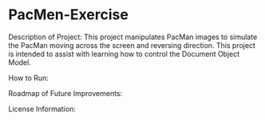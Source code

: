 # PacMen-Exercise
Description of Project: This project manipulates PacMan images to simulate the PacMan moving across the screen and reversing direction. This project is intended to assist with learning how to control the Document Object Model.

How to Run:

Roadmap of Future Improvements:

License Information:
